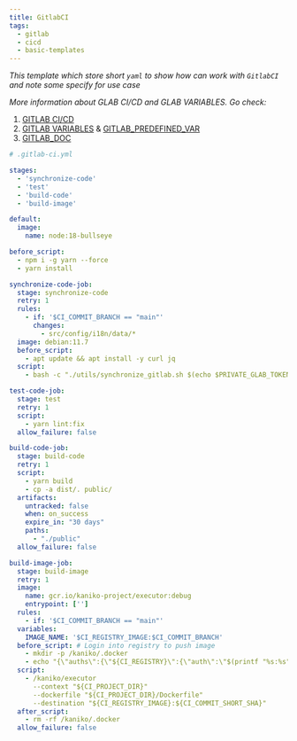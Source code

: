 ```yaml
---
title: GitlabCI
tags:
  - gitlab
  - cicd
  - basic-templates
---
```

*This template which store short `yaml` to show how can work with `GitlabCI` and note some specify for use case*

*More information about GLAB CI/CD and GLAB VARIABLES. Go check:*
1. [GITLAB CI/CD](https://docs.gitlab.com/ee/ci/yaml/)
2. [GITLAB VARIABLES](https://docs.gitlab.com/ee/ci/variables/) & [GITLAB_PREDEFINED_VAR](https://docs.gitlab.com/ee/ci/variables/predefined_variables.html)
3. [GITLAB_DOC](https://docs.gitlab.com/ee/user/)

```yaml
# .gitlab-ci.yml

stages:
  - 'synchronize-code'
  - 'test'
  - 'build-code'
  - 'build-image'

default:
  image:
    name: node:18-bullseye

before_script:
  - npm i -g yarn --force
  - yarn install

synchronize-code-job:
  stage: synchronize-code
  retry: 1
  rules:
    - if: '$CI_COMMIT_BRANCH == "main"'
      changes:
        - src/config/i18n/data/*
  image: debian:11.7
  before_script:
    - apt update && apt install -y curl jq
  script:
    - bash -c "./utils/synchronize_gitlab.sh $(echo $PRIVATE_GLAB_TOKEN) $(echo $GLAB_USERNAME)"

test-code-job:
  stage: test
  retry: 1
  script:
    - yarn lint:fix
  allow_failure: false

build-code-job:
  stage: build-code
  retry: 1
  script:
    - yarn build
    - cp -a dist/. public/
  artifacts:
    untracked: false
    when: on_success
    expire_in: "30 days"
    paths:
      - "./public"
  allow_failure: false

build-image-job:
  stage: build-image
  retry: 1
  image:
    name: gcr.io/kaniko-project/executor:debug
    entrypoint: ['']
  rules:
    - if: '$CI_COMMIT_BRANCH == "main"'
  variables:
    IMAGE_NAME: '$CI_REGISTRY_IMAGE:$CI_COMMIT_BRANCH'
  before_script: # Login into registry to push image
    - mkdir -p /kaniko/.docker
    - echo "{\"auths\":{\"${CI_REGISTRY}\":{\"auth\":\"$(printf "%s:%s" "${CI_REGISTRY_USER}" "${CI_REGISTRY_PASSWORD}" | base64 | tr -d '\n')\"}}}" > /kaniko/.docker/config.json
  script:
    - /kaniko/executor
      --context "${CI_PROJECT_DIR}"
      --dockerfile "${CI_PROJECT_DIR}/Dockerfile"
      --destination "${CI_REGISTRY_IMAGE}:${CI_COMMIT_SHORT_SHA}"
  after_script:
    - rm -rf /kaniko/.docker
  allow_failure: false
```